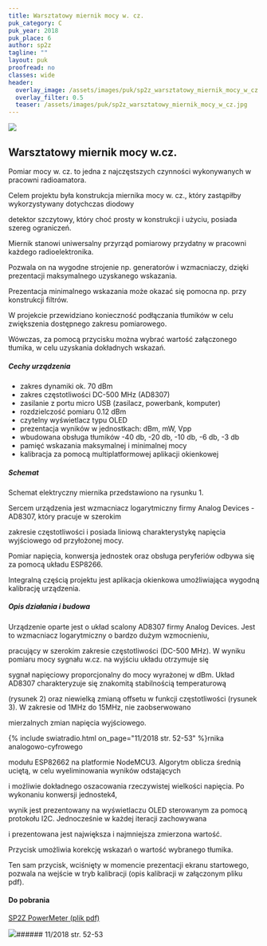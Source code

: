 ```yaml
---
title: Warsztatowy miernik mocy w. cz.
puk_category: C
puk_year: 2018
puk_place: 6
author: sp2z
tagline: ""
layout: puk
proofread: no
classes: wide
header:
  overlay_image: /assets/images/puk/sp2z_warsztatowy_miernik_mocy_w_cz.jpg
  overlay_filter: 0.5
  teaser: /assets/images/puk/sp2z_warsztatowy_miernik_mocy_w_cz.jpg
---
```






 



![](assets/data/img/projects/2018-6-0.jpg) 



Warsztatowy miernik mocy w.cz.
------------------------------





 Pomiar mocy w. cz. to jedna z najczęstszych czynności wykonywanych w pracowni radioamatora.

 Celem projektu była konstrukcja miernika mocy w. cz., który zastąpiłby wykorzystywany dotychczas diodowy

 detektor szczytowy, który choć prosty w konstrukcji i użyciu, posiada szereg ograniczeń.






 Miernik stanowi uniwersalny przyrząd pomiarowy przydatny w pracowni każdego radioelektronika.

 Pozwala on na wygodne strojenie np. generatorów i wzmacniaczy, dzięki prezentacji maksymalnego uzyskanego wskazania.

 Prezentacja minimalnego wskazania może okazać się pomocna np. przy konstrukcji filtrów.

 W projekcie przewidziano konieczność podłączania tłumików w celu zwiększenia dostępnego zakresu pomiarowego.

 Wówczas, za pomocą przycisku można wybrać wartość załączonego tłumika, w celu uzyskania dokładnych wskazań.




##### Cechy urządzenia




* zakres dynamiki ok. 70 dBm
* zakres częstotliwości DC-500 MHz (AD8307)
* zasilanie z portu micro USB (zasilacz, powerbank, komputer)
* rozdzielczość pomiaru 0.12 dBm
* czytelny wyświetlacz typu OLED
* prezentacja wyników w jednostkach: dBm, mW, Vpp
* wbudowana obsługa tłumików -40 db, -20 db, -10 db, -6 db, -3 db
* pamięć wskazania maksymalnej i minimalnej mocy
* kalibracja za pomocą multiplatformowej aplikacji okienkowej




##### Schemat




 Schemat elektryczny miernika przedstawiono na rysunku 1.






Sercem urządzenia jest wzmacniacz logarytmiczny firmy Analog Devices - AD8307, który pracuje w szerokim

zakresie częstotliwości i posiada liniową charakterystykę napięcia wyjściowego od przyłożonej mocy.

Pomiar napięcia, konwersja jednostek oraz obsługa peryferiów odbywa się za pomocą układu ESP8266.

Integralną częścią projektu jest aplikacja okienkowa umożliwiająca wygodną kalibrację urządzenia.




##### Opis działania i budowa




Urządzenie oparte jest o układ scalony AD8307 firmy Analog Devices. Jest to wzmacniacz logarytmiczny o bardzo dużym wzmocnieniu,

pracujący w szerokim zakresie częstotliwości (DC-500 MHz). W wyniku pomiaru mocy sygnału w.cz. na wyjściu układu otrzymuje się

sygnał napięciowy proporcjonalny do mocy wyrażonej w dBm. Układ AD8307 charakteryzuje się znakomitą stabilnością temperaturową

(rysunek 2) oraz niewielką zmianą offsetu w funkcji częstotliwości (rysunek 3). W zakresie od 1MHz do 15MHz, nie zaobserwowano

mierzalnych zmian napięcia wyjściowego.






{% include swiatradio.html on_page="11/2018 str. 52-53" %}rnika analogowo-cyfrowego

modułu ESP82662 na platformie NodeMCU3. Algorytm oblicza średnią uciętą, w celu wyeliminowania wyników odstających

i możliwie dokładnego oszacowania rzeczywistej wielkości napięcia. Po wykonaniu konwersji jednostek4,

wynik jest prezentowany na wyświetlaczu OLED sterowanym za pomocą protokołu I2C. Jednocześnie w każdej iteracji zachowywana

i prezentowana jest największa i najmniejsza zmierzona wartość.






Przycisk umożliwia korekcję wskazań o wartość wybranego tłumika.

Ten sam przycisk, wciśnięty w momencie prezentacji ekranu startowego, pozwala na wejście w tryb kalibracji (opis kalibracji w załączonym pliku pdf).





#### Do pobrania

[SP2Z PowerMeter (plik pdf)](assets/data/download/SP2Z_PowerMeter.pdf)




![](assets/img/logo/sr_logo_s.jpg)###### 11/2018 str. 52-53

 





 


